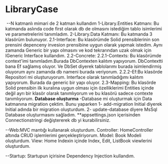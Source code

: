 # LibraryCase

﻿
--N katmanlı mimari de 2 katman kullandım 
	1-Library.Entities Katmanı: Bu katmanda aslında code first olarak db de olmasını istediğim tablo isimlerimi ve parametrelerini tanımladım.
	2-Library.Data Katmanı: Bu katmanda 3 klasörüm bulunuyor.
		2.1-Interface: Bu klasörümde Solid prensiblerinin son prensini depenceny invesion prensibine uygun olarak yapmak istedim.
					   Aynı zamanda Generic bir yapı olmasını ve kod tekrarından uzak olmak için IGeneric Interface kullandım.
		2.2-Concrete:
			2.2.1-Contexts: Bu klasörümde context'imi tanımladım.Burada DbContexten kalıtım yapıyorum. DbContextti bana Ef sağlamış oluyor.
						    Ve DbSet diyerek tablolarımı burada isimlendirmiş oluyorum aynı zamanda db nameni burada veriyorum.
			2.2.2-Ef:Bu klasörde Repositori mi oluşturuyorum. Interface olarak tanımladığımı kalıtım yapıyorum. Burada da generic bir yapı oluyor.
		2.3-Mapping: Bu klasörde Solid prensibin ilk kuralına uygun olması için özelliklerimi Entities içinde değil ayrı bir klasör olarak tanımlıyorum
					 ve bu klasörü sadece contexte tanımlıyorum.
		**Database oluşturma**
		-Database mi oluşturmak için Data katmanına migration çektim.
		Bunu yaparken 1- add-migration Initial diyerek Initial adında bir migration oluşturdum.
					  2- update-database diyere MsSql Database oluşturmasını sağladım.
			**appsettings.json içerisinden Connectionstringi değiştererek db yi kurabilirsiniz.

--Web:MVC mantığı kullanarak oluşturdum.
	Controller: HomeController altında CRUD işlemlerimi gerçekleştiriyorum.
	Model: Book Modeli oluşturdum.
	View: Home Indexin içinde Index, Edit, ListBook viewlerini oluşturdum. 


--Startup: Startupun içirisine Dependency Injection kullandım.
